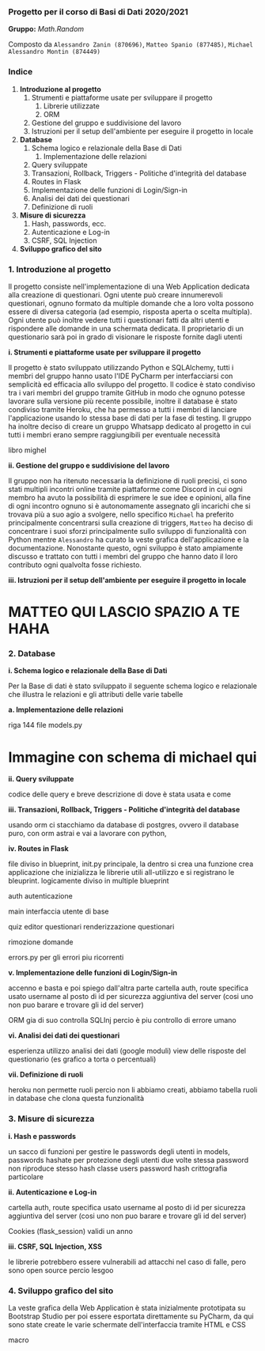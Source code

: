 ### Progetto per il corso di Basi di Dati 2020/2021

__Gruppo:__ _Math.Random_

Composto da
``Alessandro Zanin (870696)``, ``Matteo Spanio (877485)``, ``Michael Alessandro Montin (874449)``

### Indice

1. **Introduzione al progetto**
   1. Strumenti e piattaforme usate per sviluppare il progetto
      1. Librerie utilizzate
      2. ORM
   2. Gestione del gruppo e suddivisione del lavoro
   3. Istruzioni per il setup dell'ambiente per eseguire il progetto in locale
2. **Database**
   1. Schema logico e relazionale della Base di Dati
      1. Implementazione delle relazioni
   2. Query sviluppate
   3. Transazioni, Rollback, Triggers - Politiche d'integrità del database
   4. Routes in Flask
   5. Implementazione delle funzioni di Login/Sign-in
   6. Analisi dei dati dei questionari
   7. Definizione di ruoli
4. **Misure di sicurezza**
   1. Hash, passwords, ecc.
   2. Autenticazione e Log-in
   3. CSRF, SQL Injection
5. **Sviluppo grafico del sito**

### 1. Introduzione al progetto

Il progetto consiste nell'implementazione di una Web Application 
dedicata alla creazione di questionari. 
Ogni utente può creare innumerevoli questionari, ognuno formato da 
multiple domande che a loro volta possono essere di 
diversa categoria (ad esempio, risposta aperta o scelta multipla).
Ogni utente può inoltre vedere tutti i questionari fatti da altri utenti
e rispondere alle domande in una schermata dedicata.
Il proprietario di un questionario sarà poi in grado di visionare le
risposte fornite dagli utenti 

**i. Strumenti e piattaforme usate per sviluppare il progetto**

Il progetto è stato sviluppato utilizzando Python e SQLAlchemy,
tutti i membri del gruppo hanno usato l'IDE PyCharm per 
interfacciarsi con semplicità ed efficacia allo sviluppo del progetto. 
Il codice è stato condiviso tra i vari membri del gruppo tramite
GitHub in modo che ognuno potesse lavorare sulla versione più recente
possibile, inoltre il database è stato condiviso tramite Heroku, che
ha permesso a tutti i membri di lanciare l'applicazione usando lo
stessa base di dati per la fase di testing.
Il gruppo ha inoltre deciso di creare un gruppo Whatsapp dedicato al
progetto in cui tutti i membri erano sempre raggiungibili per 
eventuale necessità

libro mighel 

**ii. Gestione del gruppo e suddivisione del lavoro**

Il gruppo non ha ritenuto necessaria la definizione di ruoli precisi,
ci sono stati multipli incontri online tramite piattaforme come Discord
in cui ogni membro ha avuto la possibilità di esprimere le sue idee
e opinioni, alla fine di ogni incontro ognuno si è autonomamente
assegnato gli incarichi che si trovava più a suo agio a svolgere,
nello specifico `Michael` ha preferito principalmente concentrarsi sulla
creazione di triggers, `Matteo` ha deciso di
concentrare i suoi sforzi principalmente sullo sviluppo di funzionalità
con Python mentre `Alessandro` ha curato la veste grafica 
dell'applicazione e la documentazione. 
Nonostante questo, ogni sviluppo è stato ampiamente discusso e trattato
con tutti i membri del gruppo che hanno dato il loro contributo ogni 
qualvolta fosse richiesto.

**iii. Istruzioni per il setup dell'ambiente per eseguire il progetto in locale**

# **MATTEO QUI LASCIO SPAZIO A TE HAHA**

### 2. Database

**i. Schema logico e relazionale della Base di Dati**

Per la Base di dati è stato sviluppato il seguente schema logico
e relazionale che illustra le relazioni e gli attributi delle varie 
tabelle

**a. Implementazione delle relazioni**

riga 144 file models.py

# **Immagine con schema di michael qui**

**ii. Query sviluppate**

codice delle query e breve descrizione di dove è 
stata usata e come

**iii. Transazioni, Rollback, Triggers - Politiche d'integrità del database**

usando orm ci stacchiamo da database di postgres,
ovvero il database puro, con orm astrai e vai a lavorare
con python, 

**iv. Routes in Flask**

file diviso in blueprint, init.py principale, la dentro
si crea una funzione crea applicazione che inizializza
le librerie utili all-utilizzo e si registrano le 
bleuprint. logicamente diviso in multiple blueprint 

auth autenticazione

main interfaccia utente di base

quiz editor questionari renderizzazione questionari

rimozione domande

errors.py per gli errori piu ricorrenti

**v. Implementazione delle funzioni di Login/Sign-in**

accenno e basta e poi spiego
dall'altra parte
cartella auth, route specifica 
usato username al posto di id per sicurezza aggiuntiva 
del server (cosi uno non puo barare e trovare gli id del
server) 

ORM gia di suo controlla SQLInj percio è piu
controllo di errore umano

**vi. Analisi dei dati dei questionari**

esperienza utilizzo analisi dei dati (google moduli) view 
delle risposte del questionario (es grafico a torta o percentuali)

**vii. Definizione di ruoli**

heroku non permette ruoli percio non li abbiamo creati,
abbiamo tabella ruoli in database che clona questa
funzionalità

### 3. Misure di sicurezza

**i. Hash e passwords**

un sacco di funzioni per gestire le passwords degli utenti
in models, passwords hashate per protezione degli utenti
due volte stessa password non riproduce stesso hash
classe users password hash crittografia particolare

**ii. Autenticazione e Log-in**

cartella auth, route specifica 
usato username al posto di id per sicurezza aggiuntiva 
del server (cosi uno non puo barare e trovare gli id del
server) 

Cookies (flask_session) validi un anno 

**iii. CSRF, SQL Injection, XSS**

le librerie potrebbero essere vulnerabili ad attacchi nel caso di 
falle, pero sono open source percio lesgoo 

### 4. Sviluppo grafico del sito

La veste grafica della Web Application è stata inizialmente prototipata
su Bootstrap Studio per poi essere esportata direttamente su 
PyCharm, da qui sono state create le varie schermate dell'interfaccia
tramite HTML e CSS

macro 

